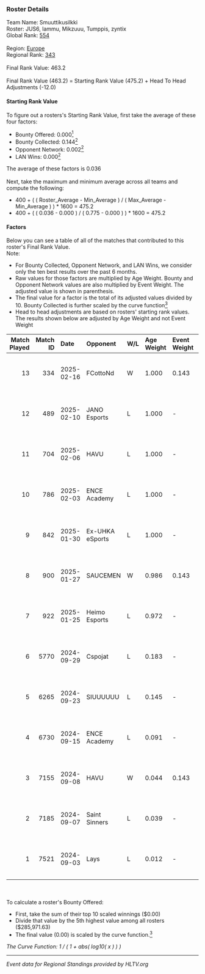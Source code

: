 ### Roster Details<br />
Team Name: Smuuttikusilkki<br />
Roster: JUS6, lammu, Mikzuuu, Tumppis, zyntix<br />
Global Rank: [554](../../standings_global_2025_02_28.md)<br />
<br />
Region: [Europe]( ../../standings_europe_2025_02_28.md)<br />
Regional Rank: [343]( ../../standings_europe_2025_02_28.md)<br />
<br />
Final Rank Value:  463.2<br />
<br />
Final Rank Value (463.2) = Starting Rank Value (475.2) + Head To Head Adjustments (-12.0)<br />

#### Starting Rank Value<br />
To figure out a rosters's Starting Rank Value, first take the average of these four factors:<br />
- Bounty Offered: 0.000[<sup>1</sup>](#table2)
- Bounty Collected: 0.144[<sup>2</sup>](#table1)
- Opponent Network: 0.002[<sup>2</sup>](#table1)
- LAN Wins: 0.000[<sup>2</sup>](#table1)

The average of these factors is 0.036<br />
<br />
Next, take the maximum and minimum average across all teams and compute the following:<br />
- 400 + ( ( Roster_Average - Min_Average ) / ( Max_Average - Min_Average ) ) * 1600 = 475.2
- 400 + ( ( 0.036 - 0.000 ) / ( 0.775 - 0.000 ) ) * 1600 = 475.2


#### Factors<br />
Below you can see a table of all of the matches that contributed to this roster's Final Rank Value.<br />
Note:<br />

- For Bounty Collected, Opponent Network, and LAN Wins, we consider only the ten best results over the past 6 months.
- Raw values for those factors are multiplied by Age Weight. Bounty and Opponent Network values are also multiplied by Event Weight. The adjusted value is shown in parenthesis.
- The final value for a factor is the total of its adjusted values divided by 10. Bounty Collected is further scaled by the curve function[<sup>3</sup>](#curveFunction)
- Head to head adjustments are based on rosters' starting rank values. The results shown below are adjusted by Age Weight and not Event Weight
<span id="table1"></span><br />


| Match Played | Match ID | Date       | Opponent        | W/L | Age Weight | Event Weight | Bounty Collected | Opponent Network | LAN Wins  | H2H Adj. | Roster                                |
| -: | -: | :- | :- | :- | :- | :- | :- | :- | :- | -: | :- |
|           13 |      334 | 2025-02-16 | FCottoNd        | W   | 1.000      | 0.143        | 0.000 (0.000)    | 0.100 (0.014)    | 0 (0.000) |    13.93 | JUS6, lammu, Mikzuuu, Tumppis, zyntix |
|           12 |      489 | 2025-02-10 | JANO Esports    | L   | 1.000      | -            | -                | -                | -         |    -3.70 | JUS6, lammu, Mikzuuu, Tumppis, zyntix |
|           11 |      704 | 2025-02-06 | HAVU            | L   | 1.000      | -            | -                | -                | -         |    -5.73 | JUS6, lammu, Mikzuuu, Tumppis, zyntix |
|           10 |      786 | 2025-02-03 | ENCE Academy    | L   | 1.000      | -            | -                | -                | -         |    -3.58 | JUS6, lammu, Mikzuuu, Tumppis, zyntix |
|            9 |      842 | 2025-01-30 | Ex-UHKA eSports | L   | 1.000      | -            | -                | -                | -         |   -13.14 | JUS6, lammu, Mikzuuu, Tumppis, zyntix |
|            8 |      900 | 2025-01-27 | SAUCEMEN        | W   | 0.986      | 0.143        | 0.000 (0.000)    | 0.000 (0.000)    | 0 (0.000) |    11.57 | JUS6, lammu, Mikzuuu, Tumppis, zyntix |
|            7 |      922 | 2025-01-25 | Heimo Esports   | L   | 0.972      | -            | -                | -                | -         |    -5.69 | JUS6, lammu, Mikzuuu, Tumppis, zyntix |
|            6 |     5770 | 2024-09-29 | Cspojat         | L   | 0.183      | -            | -                | -                | -         |    -2.77 | hNR1, JUS6, lammu, Tumppis, zyntix    |
|            5 |     6265 | 2024-09-23 | SIUUUUUU        | L   | 0.145      | -            | -                | -                | -         |    -2.74 | hNR1, JUS6, lammu, Tumppis, zyntix    |
|            4 |     6730 | 2024-09-15 | ENCE Academy    | L   | 0.091      | -            | -                | -                | -         |    -0.32 | hNR1, JUS6, lammu, Tumppis, zyntix    |
|            3 |     7155 | 2024-09-08 | HAVU            | W   | 0.044      | 0.143        | 0.002 (0.000)    | 0.313 (0.002)    | 0 (0.000) |     1.03 | hNR1, JUS6, lammu, Tumppis, zyntix    |
|            2 |     7185 | 2024-09-07 | Saint Sinners   | L   | 0.039      | -            | -                | -                | -         |    -0.60 | hNR1, JUS6, lammu, Tumppis, zyntix    |
|            1 |     7521 | 2024-09-03 | Lays            | L   | 0.012      | -            | -                | -                | -         |    -0.23 | hNR1, JUS6, lammu, Tumppis, zyntix    |

<br />
<span id="table2"></span><br />
To calculate a roster's Bounty Offered:<br />

- First, take the sum of their top 10 scaled winnings ($0.00)
- Divide that value by the 5th highest value among all rosters ($285,971.63)
- The final value (0.00) is scaled by the curve function.[<sup>3</sup>](#curveFunction)

<span id="curveFunction"></span>_The Curve Function: 1 / ( 1 + abs( log10( x ) ) )_<br />

---
_Event data for Regional Standings provided by HLTV.org_<br />
